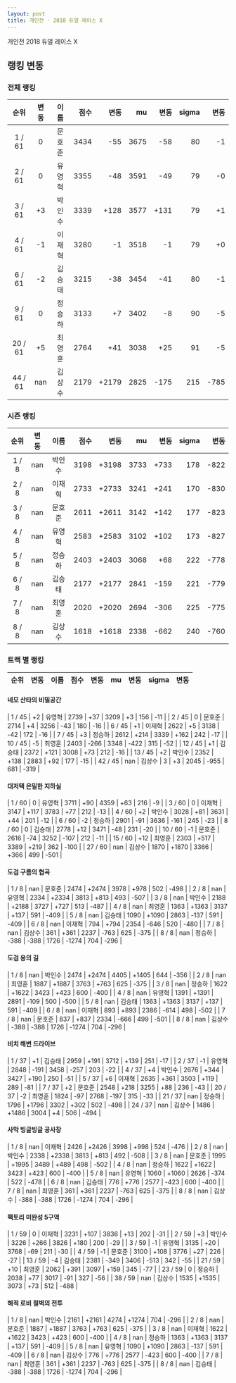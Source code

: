```yaml
---
layout: post
title: 개인전 - 2018 듀얼 레이스 X
---
```


개인전 2018 듀얼 레이스 X


## 랭킹 변동


### 전체 랭킹

| 순위 | 변동 | 이름 | 점수 | 변동 | mu | 변동 | sigma | 변동 |
|:---:|:---:|:---:|---:|---:|---:|---:|---:|---:|
| 1 / 61 | 0 | 문호준 | 3434 | -55 | 3675 | -58 | 80 | -1 |
| 2 / 61 | 0 | 유영혁 | 3355 | -48 | 3591 | -49 | 79 | -0 |
| 3 / 61 | +3 | 박인수 | 3339 | +128 | 3577 | +131 | 79 | +1 |
| 4 / 61 | -1 | 이재혁 | 3280 | -1 | 3518 | -1 | 79 | +0 |
| 6 / 61 | -2 | 김승태 | 3215 | -38 | 3454 | -41 | 80 | -1 |
| 9 / 61 | 0 | 정승하 | 3133 | +7 | 3402 | -8 | 90 | -5 |
| 20 / 61 | +5 | 최영훈 | 2764 | +41 | 3038 | +25 | 91 | -5 |
| 44 / 61 | nan | 김상수 | 2179 | +2179 | 2825 | -175 | 215 | -785 |

### 시즌 랭킹

| 순위 | 변동 | 이름 | 점수 | 변동 | mu | 변동 | sigma | 변동 |
|:---:|:---:|:---:|---:|---:|---:|---:|---:|---:|
| 1 / 8 | nan | 박인수 | 3198 | +3198 | 3733 | +733 | 178 | -822 |
| 2 / 8 | nan | 이재혁 | 2733 | +2733 | 3241 | +241 | 170 | -830 |
| 3 / 8 | nan | 문호준 | 2611 | +2611 | 3142 | +142 | 177 | -823 |
| 4 / 8 | nan | 유영혁 | 2583 | +2583 | 3102 | +102 | 173 | -827 |
| 5 / 8 | nan | 정승하 | 2403 | +2403 | 3068 | +68 | 222 | -778 |
| 6 / 8 | nan | 김승태 | 2177 | +2177 | 2841 | -159 | 221 | -779 |
| 7 / 8 | nan | 최영훈 | 2020 | +2020 | 2694 | -306 | 225 | -775 |
| 8 / 8 | nan | 김상수 | 1618 | +1618 | 2338 | -662 | 240 | -760 |

### 트랙 별 랭킹

| 순위 | 변동 | 이름 | 점수 | 변동 | mu | 변동 | sigma | 변동 |
|:---:|:---:|:---:|---:|---:|---:|---:|---:|---:|

#### 네모 산타의 비밀공간

| 1 / 45 | +2 | 유영혁 | 2739 | +37 | 3209 | +3 | 156 | -11 |
| 2 / 45 | 0 | 문호준 | 2714 | +4 | 3256 | -43 | 180 | -16 |
| 6 / 45 | +1 | 이재혁 | 2622 | +5 | 3138 | -42 | 172 | -16 |
| 7 / 45 | +3 | 정승하 | 2612 | +214 | 3339 | +162 | 242 | -17 |
| 10 / 45 | -5 | 최영훈 | 2403 | -266 | 3348 | -422 | 315 | -52 |
| 12 / 45 | +1 | 김승태 | 2372 | +121 | 3008 | +73 | 212 | -16 |
| 13 / 45 | +2 | 박인수 | 2352 | +138 | 2883 | +92 | 177 | -15 |
| 42 / 45 | nan | 김상수 | 3 | +3 | 2045 | -955 | 681 | -319 |

#### 대저택 은밀한 지하실

| 1 / 60 | 0 | 유영혁 | 3711 | +90 | 4359 | +63 | 216 | -9 |
| 3 / 60 | 0 | 이재혁 | 3147 | +117 | 3783 | +77 | 212 | -13 |
| 4 / 60 | +2 | 박인수 | 3028 | +81 | 3631 | +44 | 201 | -12 |
| 6 / 60 | -2 | 정승하 | 2901 | -91 | 3636 | -161 | 245 | -23 |
| 8 / 60 | 0 | 김승태 | 2778 | +12 | 3471 | -48 | 231 | -20 |
| 10 / 60 | -1 | 문호준 | 2616 | -74 | 3252 | -107 | 212 | -11 |
| 15 / 60 | +12 | 최영훈 | 2303 | +517 | 3389 | +219 | 362 | -100 |
| 27 / 60 | nan | 김상수 | 1870 | +1870 | 3366 | +366 | 499 | -501 |

#### 도검 구름의 협곡

| 1 / 8 | nan | 문호준 | 2474 | +2474 | 3978 | +978 | 502 | -498 |
| 2 / 8 | nan | 유영혁 | 2334 | +2334 | 3813 | +813 | 493 | -507 |
| 3 / 8 | nan | 박인수 | 2188 | +2188 | 3727 | +727 | 513 | -487 |
| 4 / 8 | nan | 최영훈 | 1363 | +1363 | 3137 | +137 | 591 | -409 |
| 5 / 8 | nan | 김승태 | 1090 | +1090 | 2863 | -137 | 591 | -409 |
| 6 / 8 | nan | 이재혁 | 794 | +794 | 2354 | -646 | 520 | -480 |
| 7 / 8 | nan | 김상수 | 361 | +361 | 2237 | -763 | 625 | -375 |
| 8 / 8 | nan | 정승하 | -388 | -388 | 1726 | -1274 | 704 | -296 |

#### 도검 용의 길

| 1 / 8 | nan | 박인수 | 2474 | +2474 | 4405 | +1405 | 644 | -356 |
| 2 / 8 | nan | 최영훈 | 1887 | +1887 | 3763 | +763 | 625 | -375 |
| 3 / 8 | nan | 정승하 | 1622 | +1622 | 3423 | +423 | 600 | -400 |
| 4 / 8 | nan | 유영혁 | 1391 | +1391 | 2891 | -109 | 500 | -500 |
| 5 / 8 | nan | 김승태 | 1363 | +1363 | 3137 | +137 | 591 | -409 |
| 6 / 8 | nan | 이재혁 | 893 | +893 | 2386 | -614 | 498 | -502 |
| 7 / 8 | nan | 문호준 | 837 | +837 | 2334 | -666 | 499 | -501 |
| 8 / 8 | nan | 김상수 | -388 | -388 | 1726 | -1274 | 704 | -296 |

#### 비치 해변 드라이브

| 1 / 37 | +1 | 김승태 | 2959 | +191 | 3712 | +139 | 251 | -17 |
| 2 / 37 | -1 | 유영혁 | 2848 | -191 | 3458 | -257 | 203 | -22 |
| 4 / 37 | +4 | 박인수 | 2676 | +344 | 3427 | +190 | 250 | -51 |
| 5 / 37 | +6 | 이재혁 | 2635 | +361 | 3503 | +119 | 289 | -81 |
| 7 / 37 | +2 | 문호준 | 2548 | +218 | 3255 | +88 | 236 | -43 |
| 20 / 37 | -2 | 최영훈 | 1824 | -97 | 2768 | -197 | 315 | -33 |
| 21 / 37 | nan | 정승하 | 1796 | +1796 | 3302 | +302 | 502 | -498 |
| 24 / 37 | nan | 김상수 | 1486 | +1486 | 3004 | +4 | 506 | -494 |

#### 사막 빙글빙글 공사장

| 1 / 8 | nan | 이재혁 | 2426 | +2426 | 3998 | +998 | 524 | -476 |
| 2 / 8 | nan | 박인수 | 2338 | +2338 | 3813 | +813 | 492 | -508 |
| 3 / 8 | nan | 문호준 | 1995 | +1995 | 3489 | +489 | 498 | -502 |
| 4 / 8 | nan | 정승하 | 1622 | +1622 | 3423 | +423 | 600 | -400 |
| 5 / 8 | nan | 유영혁 | 1060 | +1060 | 2626 | -374 | 522 | -478 |
| 6 / 8 | nan | 김승태 | 776 | +776 | 2577 | -423 | 600 | -400 |
| 7 / 8 | nan | 최영훈 | 361 | +361 | 2237 | -763 | 625 | -375 |
| 8 / 8 | nan | 김상수 | -388 | -388 | 1726 | -1274 | 704 | -296 |

#### 팩토리 미완성 5구역

| 1 / 59 | 0 | 이재혁 | 3231 | +107 | 3836 | +13 | 202 | -31 |
| 2 / 59 | +3 | 박인수 | 3226 | +266 | 3826 | +180 | 200 | -29 |
| 3 / 59 | -1 | 유영혁 | 3135 | +20 | 3768 | -69 | 211 | -30 |
| 4 / 59 | -1 | 문호준 | 3100 | +108 | 3776 | +27 | 226 | -27 |
| 13 / 59 | -4 | 김승태 | 2381 | -349 | 3406 | -513 | 342 | -55 |
| 21 / 59 | +10 | 최영훈 | 2062 | +391 | 3097 | +159 | 345 | -77 |
| 23 / 59 | 0 | 정승하 | 2038 | +77 | 3017 | -91 | 327 | -56 |
| 38 / 59 | nan | 김상수 | 1535 | +1535 | 3073 | +73 | 512 | -488 |

#### 해적 로비 절벽의 전투

| 1 / 8 | nan | 박인수 | 2161 | +2161 | 4274 | +1274 | 704 | -296 |
| 2 / 8 | nan | 문호준 | 1887 | +1887 | 3763 | +763 | 625 | -375 |
| 3 / 8 | nan | 이재혁 | 1622 | +1622 | 3423 | +423 | 600 | -400 |
| 4 / 8 | nan | 정승하 | 1363 | +1363 | 3137 | +137 | 591 | -409 |
| 5 / 8 | nan | 유영혁 | 1090 | +1090 | 2863 | -137 | 591 | -409 |
| 6 / 8 | nan | 김상수 | 776 | +776 | 2577 | -423 | 600 | -400 |
| 7 / 8 | nan | 최영훈 | 361 | +361 | 2237 | -763 | 625 | -375 |
| 8 / 8 | nan | 김승태 | -388 | -388 | 1726 | -1274 | 704 | -296 |
